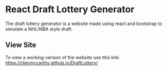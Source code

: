 # React Draft Lottery Generator

The draft lottery generator is a website made using react and bootstrap to simulate a NHL/NBA style draft.

## View Site

To view a working verison of the website use this link: https://rileymccarthy.github.io/DraftLottery/
